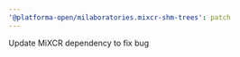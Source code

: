 ```yaml
---
'@platforma-open/milaboratories.mixcr-shm-trees': patch
---
```


Update MiXCR dependency to fix bug
